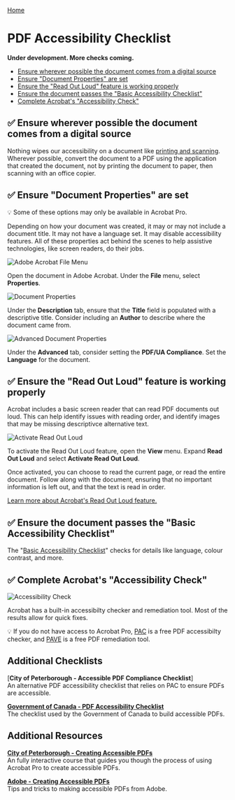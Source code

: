 [Home](https://cityssm.github.io/accessibility-toolbox/)

# PDF Accessibility Checklist

**Under development. More checks coming.**

- [Ensure wherever possible the document comes from a digital source](#-ensure-wherever-possible-the-document-comes-from-a-digital-source)
- [Ensure "Document Properties" are set](#-ensure-document-properties-are-set)
- [Ensure the "Read Out Loud" feature is working properly](#-ensure-the-read-out-loud-feature-is-working-properly)
- [Ensure the document passes the "Basic Accessibility Checklist"](#-ensure-the-document-passes-the-basic-accessibility-checklist)
- [Complete Acrobat's "Accessibility Check"](#-complete-acrobats-accessibility-check)

## ✅ Ensure wherever possible the document comes from a digital source

Nothing wipes our accessibility on a document like
[printing and scanning](https://cityssm.github.io/tip-of-the-month/2024/04-apr/stop-printing-and-scanning.html).
Wherever possible, convert the document to a PDF using the application
that created the document, not by printing the document to paper,
then scanning with an office copier.

## ✅ Ensure "Document Properties" are set

💡 Some of these options may only be available in Acrobat Pro.

Depending on how your document was created, it may or may not include
a document title. It may not have a language set. It may disable
accessibility features. All of these properties act behind the scenes to
help assistive technologies, like screen readers, do their jobs.

![Adobe Acrobat File Menu](./acrobatPropertiesMenu.png)

Open the document in Adobe Acrobat.
Under the **File** menu, select **Properties**.

![Document Properties](./acrobatProperties.png)

Under the **Description** tab, ensure that the **Title** field is populated
with a descriptive title. Consider including an **Author** to describe
where the document came from.

![Advanced Document Properties](./acrobatPropertiesAdvanced.png)

Under the **Advanced** tab, consider setting the **PDF/UA Compliance**.
Set the **Language** for the document.

## ✅ Ensure the "Read Out Loud" feature is working properly

Acrobat includes a basic screen reader that can read PDF documents out loud.
This can help identify issues with reading order, and identify images that
may be missing descriptivce alternative text.

![Activate Read Out Loud](./acrobatReadOutLoadActivate.png)

To activate the Read Out Loud feature, open the **View** menu.
Expand **Read Out Loud** and select **Activate Read Out Loud**.

Once activated, you can choose to read the current page, or read the entire document.
Follow along with the document, ensuring that no important information is left out,
and that the text is read in order.

[Learn more about Acrobat's Read Out Loud feature.](https://cityssm.github.io/tip-of-the-month/2024/03-mar/pdf-read-out-loud.html)

## ✅ Ensure the document passes the "Basic Accessibility Checklist"

The "[Basic Accessibility Checklist](../basicAccessibilityChecklist/README.md)"
checks for details like language, colour contrast, and more.

## ✅ Complete Acrobat's "Accessibility Check"

![Accessibility Check](./acrobatAccessibilityCheck.png)

Acrobat has a built-in accessibilty checker and remediation tool.
Most of the results allow for quick fixes.

💡 If you do not have access to Acrobat Pro,
[PAC](https://pac.pdf-accessibility.org/en) is a free PDF accessibilty checker,
and [PAVE](https://pave-pdf.org/index.html) is a free PDF remediation tool.

## Additional Checklists

[**City of Peterborough - Accessible PDF Compliance Checklist**]<br />
An alternative PDF accessibility checklist that relies on PAC
to ensure PDFs are accessible.

[**Government of Canada - PDF Accessibility Checklist**](https://a11y.canada.ca/en/pdf-accessibility-checklist/)<br />
The checklist used by the Government of Canada to build accessible PDFs.

## Additional Resources

[**City of Peterborough - Creating Accessible PDFs**](https://peterboroughcourses.esolg.ca/en/accessibilitycourses/IAS105E/index.html#/)<br />
An fully interactive course that guides you though the process of
using Acrobat Pro to create accessible PDFs.

[**Adobe - Creating Accessible PDFs**](https://helpx.adobe.com/ca/acrobat/using/creating-accessible-pdfs.html)<br />
Tips and tricks to making accessible PDFs from Adobe.
